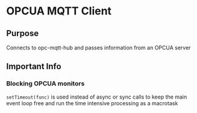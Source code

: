 # OPCUA MQTT Client

## Purpose

Connects to opc-mqtt-hub and passes information from an OPCUA server


## Important Info

### Blocking OPCUA monitors

```setTimeout(func)``` is used instead of async or sync calls to keep the main event loop free and run the time intensive processing as a macrotask